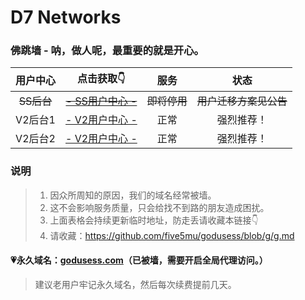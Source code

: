# D7 Networks

### 佛跳墙 - 呐，做人呢，最重要的就是开心。

| 用户中心 | 点击获取👇 | 服务 | 状态 |
| :----: | :----: | :----: | :----: |
| ~~SS后台~~ | ~~[- SS用户中心 -](http://ss.d7hall.xyz)~~ | ~~即将停用~~ | ~~用户迁移方案见公告~~ |
| V2后台1 | [- V2用户中心 -](http://v2.d7hall.xyz) | 正常 | 强烈推荐！ |
| V2后台2 | [- V2用户中心 -](http://v2.d7ball.xyz) | 正常 | 强烈推荐！ |

### 说明

> 1. 因众所周知的原因，我们的域名经常被墙。
> 2. 这不会影响服务质量，只会给找不到路的朋友造成困扰。
> 3. 上面表格会持续更新临时地址，防走丢请收藏本链接👇
> 4. 请收藏：https://github.com/five5mu/godusess/blob/g/g.md

#### 💗永久域名：[godusess.com](http://godusess.com)（已被墙，需要开启全局代理访问。）

> 建议老用户牢记永久域名，然后每次续费提前几天。

